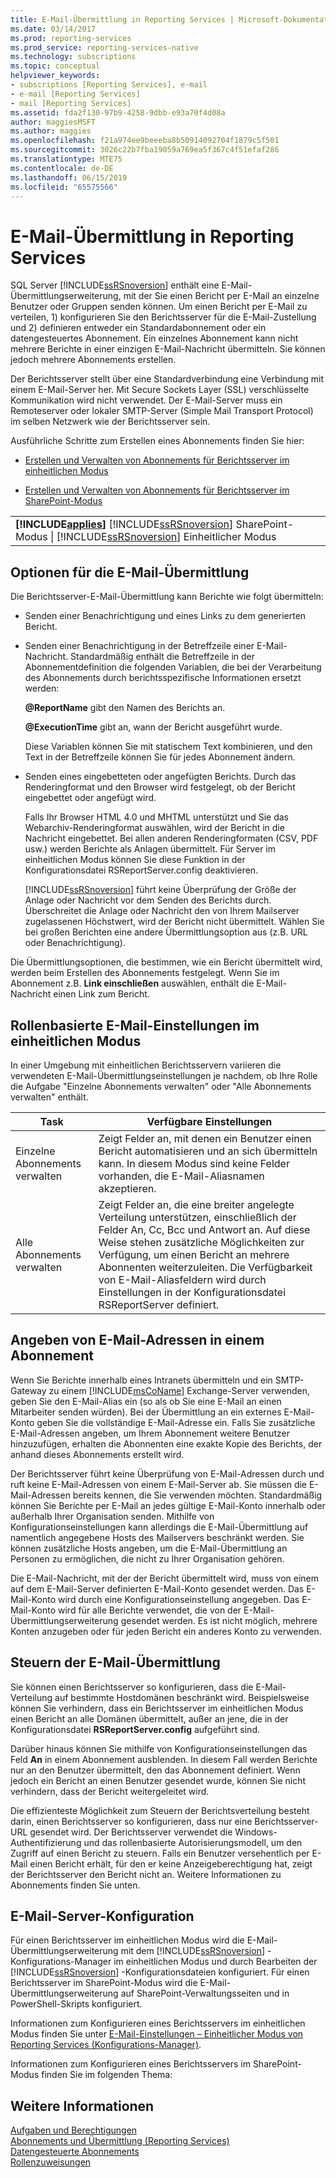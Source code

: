 ```yaml
---
title: E-Mail-Übermittlung in Reporting Services | Microsoft-Dokumentation
ms.date: 03/14/2017
ms.prod: reporting-services
ms.prod_service: reporting-services-native
ms.technology: subscriptions
ms.topic: conceptual
helpviewer_keywords:
- subscriptions [Reporting Services], e-mail
- e-mail [Reporting Services]
- mail [Reporting Services]
ms.assetid: fda2f130-97b9-4258-9dbb-e93a70f4d08a
author: maggiesMSFT
ms.author: maggies
ms.openlocfilehash: f21a974ee9beeeba8b50914092704f1879c5f501
ms.sourcegitcommit: 3026c22b7fba19059a769ea5f367c4f51efaf286
ms.translationtype: MTE75
ms.contentlocale: de-DE
ms.lasthandoff: 06/15/2019
ms.locfileid: "65575566"
---
```

# <a name="e-mail-delivery-in-reporting-services"></a>E-Mail-Übermittlung in Reporting Services
  SQL Server [!INCLUDE[ssRSnoversion](../../includes/ssrsnoversion-md.md)] enthält eine E-Mail-Übermittlungserweiterung, mit der Sie einen Bericht per E-Mail an einzelne Benutzer oder Gruppen senden können. Um einen Bericht per E-Mail zu verteilen, 1) konfigurieren Sie den Berichtsserver für die E-Mail-Zustellung und 2) definieren entweder ein Standardabonnement oder ein datengesteuertes Abonnement. Ein einzelnes Abonnement kann nicht mehrere Berichte in einer einzigen E-Mail-Nachricht übermitteln. Sie können jedoch mehrere Abonnements erstellen.  
  
 Der Berichtsserver stellt über eine Standardverbindung eine Verbindung mit einem E-Mail-Server her. Mit Secure Sockets Layer (SSL) verschlüsselte Kommunikation wird nicht verwendet. Der E-Mail-Server muss ein Remoteserver oder lokaler SMTP-Server (Simple Mail Transport Protocol) im selben Netzwerk wie der Berichtsserver sein.  
  
 Ausführliche Schritte zum Erstellen eines Abonnements finden Sie hier:  
  
-   [Erstellen und Verwalten von Abonnements für Berichtsserver im einheitlichen Modus](../../reporting-services/subscriptions/create-and-manage-subscriptions-for-native-mode-report-servers.md)  
  
-   [Erstellen und Verwalten von Abonnements für Berichtsserver im SharePoint-Modus](../../reporting-services/subscriptions/create-and-manage-subscriptions-for-sharepoint-mode-report-servers.md)  
  
||  
|-|  
|**[!INCLUDE[applies](../../includes/applies-md.md)]**  [!INCLUDE[ssRSnoversion](../../includes/ssrsnoversion-md.md)] SharePoint-Modus &#124; [!INCLUDE[ssRSnoversion](../../includes/ssrsnoversion-md.md)] Einheitlicher Modus|  
  
## <a name="e-mail-delivery-options"></a>Optionen für die E-Mail-Übermittlung  
 Die Berichtsserver-E-Mail-Übermittlung kann Berichte wie folgt übermitteln:  
  
-   Senden einer Benachrichtigung und eines Links zu dem generierten Bericht.  
  
-   Senden einer Benachrichtigung in der Betreffzeile einer E-Mail-Nachricht. Standardmäßig enthält die Betreffzeile in der Abonnementdefinition die folgenden Variablen, die bei der Verarbeitung des Abonnements durch berichtsspezifische Informationen ersetzt werden:  
  
     **@ReportName** gibt den Namen des Berichts an.  
  
     **@ExecutionTime** gibt an, wann der Bericht ausgeführt wurde.  
  
     Diese Variablen können Sie mit statischem Text kombinieren, und den Text in der Betreffzeile können Sie für jedes Abonnement ändern.  
  
-   Senden eines eingebetteten oder angefügten Berichts. Durch das Renderingformat und den Browser wird festgelegt, ob der Bericht eingebettet oder angefügt wird.  
  
     Falls Ihr Browser HTML 4.0 und MHTML unterstützt und Sie das Webarchiv-Renderingformat auswählen, wird der Bericht in die Nachricht eingebettet. Bei allen anderen Renderingformaten (CSV, PDF usw.) werden Berichte als Anlagen übermittelt. Für Server im einheitlichen Modus können Sie diese Funktion in der Konfigurationsdatei RSReportServer.config deaktivieren.  
  
     [!INCLUDE[ssRSnoversion](../../includes/ssrsnoversion-md.md)] führt keine Überprüfung der Größe der Anlage oder Nachricht vor dem Senden des Berichts durch. Überschreitet die Anlage oder Nachricht den von Ihrem Mailserver zugelassenen Höchstwert, wird der Bericht nicht übermittelt. Wählen Sie bei großen Berichten eine andere Übermittlungsoption aus (z.B. URL oder Benachrichtigung).  
  
 Die Übermittlungsoptionen, die bestimmen, wie ein Bericht übermittelt wird, werden beim Erstellen des Abonnements festgelegt. Wenn Sie im Abonnement z.B. **Link einschließen** auswählen, enthält die E-Mail-Nachricht einen Link zum Bericht.  
  
## <a name="native-mode-role-based-e-mail-settings"></a>Rollenbasierte E-Mail-Einstellungen im einheitlichen Modus  
 In einer Umgebung mit einheitlichen Berichtsservern variieren die verwendeten E-Mail-Übermittlungseinstellungen je nachdem, ob Ihre Rolle die Aufgabe "Einzelne Abonnements verwalten" oder "Alle Abonnements verwalten" enthält.  
  
|Task|Verfügbare Einstellungen|  
|----------|------------------------|  
|Einzelne Abonnements verwalten|Zeigt Felder an, mit denen ein Benutzer einen Bericht automatisieren und an sich übermitteln kann. In diesem Modus sind keine Felder vorhanden, die E-Mail-Aliasnamen akzeptieren.|  
|Alle Abonnements verwalten|Zeigt Felder an, die eine breiter angelegte Verteilung unterstützen, einschließlich der Felder An, Cc, Bcc und Antwort an. Auf diese Weise stehen zusätzliche Möglichkeiten zur Verfügung, um einen Bericht an mehrere Abonnenten weiterzuleiten. Die Verfügbarkeit von E-Mail-Aliasfeldern wird durch Einstellungen in der Konfigurationsdatei RSReportServer definiert.|  
  
## <a name="specifying-e-mail-addresses-in-a-subscription"></a>Angeben von E-Mail-Adressen in einem Abonnement  
 Wenn Sie Berichte innerhalb eines Intranets übermitteln und ein SMTP-Gateway zu einem [!INCLUDE[msCoName](../../includes/msconame-md.md)] Exchange-Server verwenden, geben Sie den E-Mail-Alias ein (so als ob Sie eine E-Mail an einen Mitarbeiter senden würden). Bei der Übermittlung an ein externes E-Mail-Konto geben Sie die vollständige E-Mail-Adresse ein. Falls Sie zusätzliche E-Mail-Adressen angeben, um Ihrem Abonnement weitere Benutzer hinzuzufügen, erhalten die Abonnenten eine exakte Kopie des Berichts, der anhand dieses Abonnements erstellt wird.  
  
 Der Berichtsserver führt keine Überprüfung von E-Mail-Adressen durch und ruft keine E-Mail-Adressen von einem E-Mail-Server ab. Sie müssen die E-Mail-Adressen bereits kennen, die Sie verwenden möchten. Standardmäßig können Sie Berichte per E-Mail an jedes gültige E-Mail-Konto innerhalb oder außerhalb Ihrer Organisation senden. Mithilfe von Konfigurationseinstellungen kann allerdings die E-Mail-Übermittlung auf namentlich angegebene Hosts des Mailservers beschränkt werden. Sie können zusätzliche Hosts angeben, um die E-Mail-Übermittlung an Personen zu ermöglichen, die nicht zu Ihrer Organisation gehören.  
  
 Die E-Mail-Nachricht, mit der der Bericht übermittelt wird, muss von einem auf dem E-Mail-Server definierten E-Mail-Konto gesendet werden. Das E-Mail-Konto wird durch eine Konfigurationseinstellung angegeben. Das E-Mail-Konto wird für alle Berichte verwendet, die von der E-Mail-Übermittlungserweiterung gesendet werden. Es ist nicht möglich, mehrere Konten anzugeben oder für jeden Bericht ein anderes Konto zu verwenden.  
  
## <a name="controlling-e-mail-delivery"></a>Steuern der E-Mail-Übermittlung  
 Sie können einen Berichtsserver so konfigurieren, dass die E-Mail-Verteilung auf bestimmte Hostdomänen beschränkt wird. Beispielsweise können Sie verhindern, dass ein Berichtsserver im einheitlichen Modus einen Bericht an alle Domänen übermittelt, außer an jene, die in der Konfigurationsdatei **RSReportServer.config** aufgeführt sind.  
  
 Darüber hinaus können Sie mithilfe von Konfigurationseinstellungen das Feld **An** in einem Abonnement ausblenden. In diesem Fall werden Berichte nur an den Benutzer übermittelt, den das Abonnement definiert. Wenn jedoch ein Bericht an einen Benutzer gesendet wurde, können Sie nicht verhindern, dass der Bericht weitergeleitet wird.  
  
 Die effizienteste Möglichkeit zum Steuern der Berichtsverteilung besteht darin, einen Berichtsserver so konfigurieren, dass nur eine Berichtsserver-URL gesendet wird. Der Berichtsserver verwendet die Windows-Authentifizierung und das rollenbasierte Autorisierungsmodell, um den Zugriff auf einen Bericht zu steuern. Falls ein Benutzer versehentlich per E-Mail einen Bericht erhält, für den er keine Anzeigeberechtigung hat, zeigt der Berichtsserver den Bericht nicht an. Weitere Informationen zu Abonnements finden Sie unten.  
  
## <a name="e-mail-server-configuration"></a>E-Mail-Server-Konfiguration  
 Für einen Berichtsserver im einheitlichen Modus wird die E-Mail-Übermittlungserweiterung mit dem [!INCLUDE[ssRSnoversion](../../includes/ssrsnoversion-md.md)] -Konfigurations-Manager im einheitlichen Modus und durch Bearbeiten der [!INCLUDE[ssRSnoversion](../../includes/ssrsnoversion-md.md)] -Konfigurationsdateien konfiguriert. Für einen Berichtsserver im SharePoint-Modus wird die E-Mail-Übermittlungserweiterung auf SharePoint-Verwaltungsseiten und in PowerShell-Skripts konfiguriert.  
  
 
 Informationen zum Konfigurieren eines Berichtsservers im einheitlichen Modus finden Sie unter [E-Mail-Einstellungen – Einheitlicher Modus von Reporting Services (Konfigurations-Manager)](../install-windows/e-mail-settings-reporting-services-native-mode-configuration-manager.md).
 
 
 Informationen zum Konfigurieren eines Berichtsservers im SharePoint-Modus finden Sie im folgenden Thema:  
  
  
## <a name="see-also"></a>Weitere Informationen  
 [Aufgaben und Berechtigungen](../../reporting-services/security/tasks-and-permissions.md)   
 [Abonnements und Übermittlung &#40;Reporting Services&#41;](../../reporting-services/subscriptions/subscriptions-and-delivery-reporting-services.md)   
 [Datengesteuerte Abonnements](../../reporting-services/subscriptions/data-driven-subscriptions.md)   
 [Rollenzuweisungen](../../reporting-services/security/role-assignments.md)  
  
  

